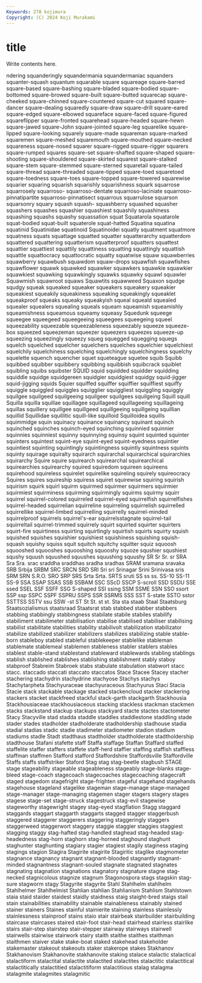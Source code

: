 ```yaml
---
Keywords: 278 kojimura
Copyright: (C) 2024 Koji Murakami
---
```


# title

Write contents here.



ndering squanderingly
squandermania squandermaniac squanders squanter-squash squantum squarable square squareage square-barred square-based
square-bashing square-bladed square-bodied square-bottomed square-browed square-built square-butted squarecap square-cheeked square-chinned
square-countered square-cut squared square-dancer square-dealing squaredly square-draw square-drill square-eared square-edged
square-elbowed squareface square-faced square-figured squareflipper square-fronted squarehead square-headed square-hewn square-jawed
square-John square-jointed square-leg squarelike square-lipped square-looking squarely square-made squareman square-marked
squaremen square-meshed squaremouth square-mouthed square-necked squareness square-nosed squarer square-rigged square-rigger
squarers square-rumped squares square-set square-shafted square-shaped square-shooting square-shouldered square-skirted squarest
square-stalked square-stem square-stemmed square-sterned squaretail square-tailed square-thread square-threaded square-tipped square-toed
squaretoed square-toedness square-toes square-topped square-towered squarewise squarier squaring squarish squarishly
squarishness squark squarrose squarrosely squarroso- squarroso-dentate squarroso-laciniate squarroso-pinnatipartite squarroso-pinnatisect squarrous
squarrulose squarson squarsonry squary squash squash- squashberry squashed squasher squashers
squashes squashier squashiest squashily squashiness squashing squashs squashy squassation squat
Squatarola squatarole squat-bodied squat-built squaterole squat-hatted Squatina squatina squatinid Squatinidae
squatinoid Squatinoidei squatly squatment squatmore squatness squats squattage squatted squatter
squatterarchy squatterdom squattered squattering squatterism squatterproof squatters squattest squattier squattiest
squattily squattiness squatting squattingly squattish squattle squattocracy squattocratic squatty squatwise
squaw squawberries squawberry squawbush squawdom squaw-drops squawfish squawfishes squawflower squawk
squawked squawker squawkers squawkie squawkier squawkiest squawking squawkingly squawks squawky
squawl squawler Squawmish squawroot squaws Squawtits squawweed Squaxon squdge squdgy
squeak squeaked squeaker squeakers squeakery squeakier squeakiest squeakily squeakiness squeaking
squeakingly squeaklet squeakproof squeaks squeaky squeakyish squeal squeald squealed squealer
squealers squealing squeals squeam squeamish squeamishly squeamishness squeamous squeamy squeasy
Squedunk squeege squeegee squeegeed squeegeeing squeegees squeegeing squeel squeezability squeezable
squeezableness squeezably squeeze squeeze-box squeezed squeezeman squeezer squeezers squeezes squeeze-up
squeezing squeezingly squeezy squeg squegged squegging squegs squelch squelched squelcher
squelchers squelches squelchier squelchiest squelchily squelchiness squelching squelchingly squelchingness squelchy
squelette squench squencher squet squeteague squetee squib Squibb squibbed squibber
squibbery squibbing squibbish squibcrack squiblet squibling squibs squibster SQUID squid
squidded squidder squidding squiddle squidge squidgereen squidgier squidgiest squidgy squid-jigger
squid-jigging squids Squier squiffed squiffer squiffier squiffiest squiffy squiggle squiggled
squiggles squigglier squiggliest squiggling squiggly squilgee squilgeed squilgeeing squilgeer squilgees
squilgeing Squill squill Squilla squilla squillae squillagee squillageed squillageeing squillageing
squillas squillery squillgee squillgeed squillgeeing squillgeing squillian squillid Squillidae squillitic
squill-like squilloid Squilloidea squills squimmidge squin squinacy squinance squinancy squinant
squinch squinched squinches squinch-eyed squinching squinnied squinnier squinnies squinniest squinny
squinnying squinsy squint squinted squinter squinters squintest squint-eye squint-eyed squint-eyedness
squintier squintiest squinting squintingly squintingness squintly squintness squints squinty squirage
squiralty squirarch squirarchal squirarchical squirarchies squirarchy Squire squire squirearch squirearchal
squirearchical squirearchies squirearchy squired squiredom squireen squireens squirehood squireless squirelet
squirelike squireling squirely squireocracy Squires squires squireship squiress squiret squirewise
squiring squirish squirism squirk squirl squirm squirmed squirmer squirmers squirmier
squirmiest squirminess squirming squirmingly squirms squirmy squirr squirrel squirrel-colored squirreled
squirrel-eyed squirrelfish squirrelfishes squirrel-headed squirrelian squirreline squirreling squirrelish squirrelled squirrellike
squirrel-limbed squirrelling squirrelly squirrel-minded squirrelproof squirrels squirrel's-ear squirrelsstagnate squirrel-tail squirreltail
squirrel-trimmed squirrely squirt squirted squirter squirters squirt-fire squirtiness squirting squirtingly
squirtish squirts squirty squish squished squishes squishier squishiest squishiness squishing
squish-squash squishy squiss squit squitch squitchy squitter squiz squoosh squooshed
squooshes squooshing squooshy squoze squshier squshiest squshy squush squushed squushes
squushing squushy SR Sr Sr. sr SRA Sra Sra. srac
sraddha sraddhas sradha sradhas SRAM sramana sravaka SRB Srbija SRBM
SRC SRCN SRD SRI Sri sri Srinagar Srini Srinivasa sris
SRM SRN S.R.O. SRO SRP SRS Srta Srta. SRTS sruti
SS ss ss. SS-10 SS-11 SS-9 SSA SSAP SSAS SSB
SSBAM SSC SScD SSCP S-scroll SSD SSDU SSE ssed SSEL
SSF SSFF SSG S-shaped SSI ssing SSM SSME SSN SSO
ssort SSP ssp SSPC SSPF SSPRU SSPS SSR SSRMS SSS
SST S-state SSTO sstor SSTTSS SSTV ssu SSW -st ST
St St. st st. Sta sta staab Staal Staatsburg Staatsozialismus
staatsraad Staatsrat stab stabbed stabber stabbers stabbing stabbingly stabbingness stabilate
stabile stabiles stabilify stabiliment stabilimeter stabilisation stabilise stabilised stabiliser stabilising
stabilist stabilitate stabilities stability stabilivolt stabilization stabilizator stabilize stabilized stabilizer
stabilizers stabilizes stabilizing stable stable-born stableboy stabled stableful stablekeeper stablelike
stableman stablemate stablemeal stablemen stableness stabler stablers stables stablest stable-stand
stablestand stableward stablewards stabling stablings stablish stablished stablishes stablishing stablishment
stably staboy stabproof Stabreim Stabroek stabs stabulate stabulation stabwort stacc
stacc. staccado staccati staccato staccatos Stace Stacee Stacey stacher stachering
stachydrin stachydrine stachyose Stachys stachys Stachytarpheta Stachyuraceae stachyuraceous Stachyurus Staci
Stacia Stacie stack stackable stackage stacked stackencloud stacker stackering stackers
stacket stackfreed stackful stack-garth stackgarth Stackhousia Stackhousiaceae stackhousiaceous stacking stackless
stackman stackmen stacks stackstand stackup stackups stackyard stacte stactes stactometer
Stacy Stacyville stad stadda staddle staddles staddlestone staddling stade stader
stades stadholder stadholderate stadholdership stadhouse stadia stadial stadias stadic stadie
stadimeter stadiometer stadion stadium stadiums stadle Stadt stadthaus stadtholder stadtholderate
stadtholdership stadthouse Stafani stafette staff Staffa staffage Staffan Staffard staffed
staffelite staffer staffers staffete staff-herd staffier staffing staffish staffless staffman
staffmen Stafford stafford Staffordshire Staffordsville Staffordville Staffs staffs staffstriker Staford
Stag stag stag-beetle stagbush STAGE stage stageability stageable stageableness stageably
stage-blanks stage-bleed stage-coach stagecoach stagecoaches stagecoaching stagecraft staged stagedom stagefright
stage-frighten stageful stagehand stagehands stagehouse stageland stagelike stageman stage-manage stage-managed
stage-manager stage-managing stagemen stager stagers stagery stages stagese stage-set stage-struck
stagestruck stag-evil stagewise stageworthy stagewright stagey stag-eyed stagflation Stagg staggard
staggards staggart staggarth staggarts stagged stagger staggerbush staggered staggerer staggerers
staggering staggeringly staggers staggerweed staggerwort staggery staggie staggier staggies staggiest
stagging staggy stag-hafted stag-handled staghead stag-headed stag-headedness stag-horn staghorn stag-horned
staghound staghunt staghunter staghunting stagiary stagier stagiest stagily staginess staging
stagings stagion Stagira Stagirite stagirite Stagiritic staglike stagmometer stagnance stagnancy
stagnant stagnant-blooded stagnantly stagnant-minded stagnantness stagnant-souled stagnate stagnated stagnates stagnating
stagnation stagnations stagnatory stagnature stagne stag-necked stagnicolous stagnize stagnum Stagonospora
stags stagskin stag-sure stagworm stagy Stagyrite stagyrite Stahl Stahlhelm stahlhelm
Stahlhelmer Stahlhelmist Stahlian stahlian Stahlianism Stahlism Stahlstown staia staid staider
staidest staidly staidness staig staight-bred staigs stail stain stainabilities stainability
stainable stainableness stainably stained stainer stainers Staines stainful stainierite staining
stainless stainlessly stainlessness stainproof stains staio stair stairbeak stairbuilder stairbuilding
staircase staircases staired stair-foot stair-head stairhead stairless stairlike stairs stair-step
stairstep stair-stepper stairway stairways stairwell stairwells stairwise stairwork stairy staith
staithe staithes staithman staithmen staiver stake stake-boat staked stakehead stakeholder
stakemaster stakeout stakeouts staker stakerope stakes Stakhanov Stakhanovism Stakhanovite stakhanovite
staking stalace stalactic stalactical stalactiform stalactital stalactite stalactited stalactites stalactitic
stalactitical stalactitically stalactitied stalactitiform stalactitious stalag stalagma stalagmite stalagmites stalagmitic
